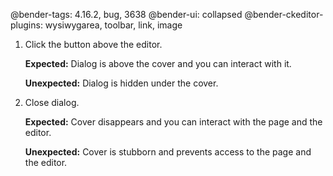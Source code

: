 @bender-tags: 4.16.2, bug, 3638
@bender-ui: collapsed
@bender-ckeditor-plugins: wysiwygarea, toolbar, link, image

1. Click the button above the editor.

	**Expected:** Dialog is above the cover and you can interact with it.

	**Unexpected:** Dialog is hidden under the cover.

2. Close dialog.

	**Expected:** Cover disappears and you can interact with the page and the editor.

	**Unexpected:** Cover is stubborn and prevents access to the page and the editor.
